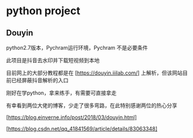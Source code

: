 # python project

## Douyin
python2.7版本，Pychram运行环境，Pychram 不是必要条件

此项目是抖音去水印并下载短视频到本地

目前网上的大部分教程都是在 [https://douyin.iiilab.com/] 上解析，但该网站目前已经屏蔽抖音解析的入口

刚好在学python，拿来练手，有需要可直接拿走

有幸看到两位大佬的博客，少走了很多弯路，在此特别感谢两位的热心分享

[https://blog.einverne.info/post/2018/03/douyin.html]

[https://blog.csdn.net/qq_41841569/article/details/83063348]


